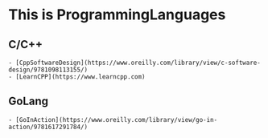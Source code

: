 # This is ProgrammingLanguages

## C/C++
    - [CppSoftwareDesign](https://www.oreilly.com/library/view/c-software-design/9781098113155/)
    - [LearnCPP](https://www.learncpp.com)
## GoLang
    - [GoInAction](https://www.oreilly.com/library/view/go-in-action/9781617291784/)
